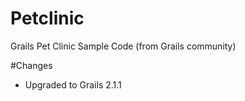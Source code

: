 Petclinic
=========

Grails Pet Clinic Sample Code (from Grails community)

#Changes
- Upgraded to Grails 2.1.1
